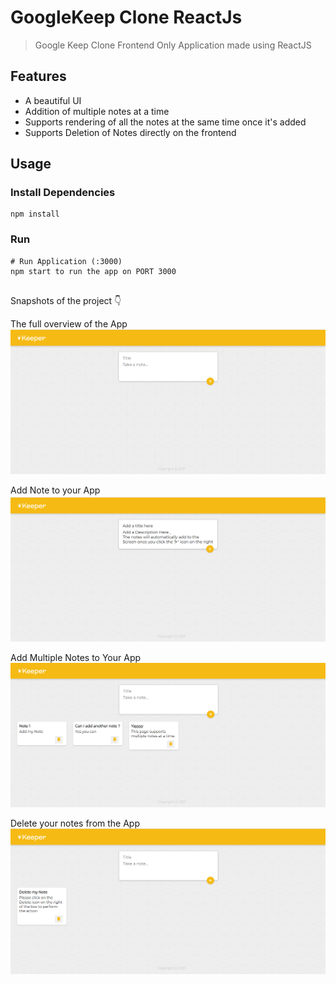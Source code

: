 # GoogleKeep Clone ReactJs

> Google Keep Clone Frontend Only Application made using ReactJS

## Features

- A beautiful UI
- Addition of multiple notes at a time
- Supports rendering of all the notes at the same time once it's added
- Supports Deletion of Notes directly on the frontend

## Usage

### Install Dependencies

```
npm install
```

### Run

```
# Run Application (:3000)
npm start to run the app on PORT 3000


```

Snapshots of the project 👇

The full overview of the App
<img src="Snapshots/App.png" alt="App">

Add Note to your App
<img src="Snapshots/Steps.png" alt="Steps to Add Note">

Add Multiple Notes to Your App
<img src="Snapshots/MultipleNotes.png" alt="MultipleNotes">

Delete your notes from the App
<img src="Snapshots/DeleteNote.png" alt="Delete Note">
